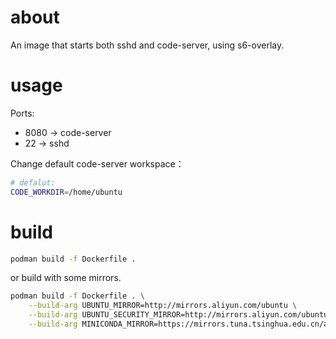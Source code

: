 # about

An image that starts both sshd and code-server, using s6-overlay.

# usage

Ports: 
- 8080 -> code-server 
- 22 -> sshd

Change default code-server workspace：
```sh
# defalut:
CODE_WORKDIR=/home/ubuntu
```

# build

```sh
podman build -f Dockerfile .
```

or build with some mirrors.
```sh
podman build -f Dockerfile . \
    --build-arg UBUNTU_MIRROR=http://mirrors.aliyun.com/ubuntu \
    --build-arg UBUNTU_SECURITY_MIRROR=http://mirrors.aliyun.com/ubuntu \
    --build-arg MINICONDA_MIRROR=https://mirrors.tuna.tsinghua.edu.cn/anaconda/miniconda
```
